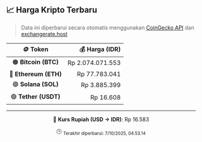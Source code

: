 

<!-- HARGA_KRIPTO -->
## 📈 Harga Kripto Terbaru

> Data ini diperbarui secara otomatis menggunakan [CoinGecko API](https://www.coingecko.com/) dan [exchangerate.host](https://exchangerate.host/)

<div align="center">

| 🪙 Token | 💰 Harga (IDR) |
|:------:|---------------:|
| 🟠 **Bitcoin (BTC)**   | Rp 2.074.071.553 |
| 🔵 **Ethereum (ETH)**  | Rp 77.783.041 |
| 🟣 **Solana (SOL)**    | Rp 3.885.399 |
| 🟢 **Tether (USDT)**   | Rp 16.608 |

---

💱 **Kurs Rupiah (USD → IDR)**: Rp 16.583

🕒 <sub>Terakhir diperbarui: 7/10/2025, 04.53.14</sub>

</div>
<!-- /HARGA_KRIPTO -->